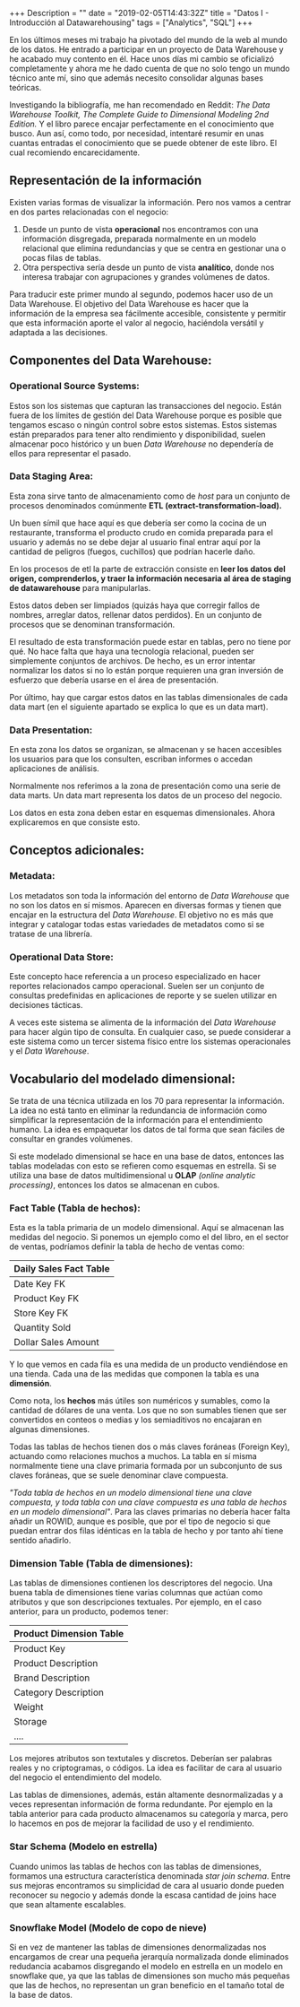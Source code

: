 +++
Description = ""
date = "2019-02-05T14:43:32Z"
title = "Datos I - Introducción al Datawarehousing"
tags = ["Analytics", "SQL"]
+++

En los últimos meses mi trabajo ha pivotado del mundo de la web al mundo de los datos. He entrado a participar en un proyecto de Data Warehouse y he acabado muy contento en él. Hace unos días mi cambio se oficializó completamente y ahora me he dado cuenta de que no solo tengo un mundo técnico ante mí, sino que además necesito consolidar algunas bases teóricas.

Investigando la bibliografía, me han recomendado en Reddit: *The Data Warehouse Toolkit, The Complete Guide to Dimensional Modeling 2nd Edition.*
Y el libro parece encajar perfectamente en el conocimiento que busco. Aun así, como todo, por necesidad, intentaré resumir en unas cuantas entradas el conocimiento que se puede obtener de este libro. El cual recomiendo encarecidamente.

## Representación de la información

Existen varias formas de visualizar la información. Pero nos vamos a centrar en dos partes relacionadas con el negocio:

1. Desde un punto de vista **operacional** nos encontramos con una información disgregada, preparada normalmente en un modelo relacional que elimina redundancias y que se centra en gestionar una o pocas filas de tablas. 
2. Otra perspectiva sería desde un punto de vista **analítico**, donde nos interesa trabajar con agrupaciones y grandes volúmenes de datos.

Para traducir este primer mundo al segundo, podemos hacer uso de un Data Warehouse. El objetivo del Data Warehouse es hacer que la información de la empresa sea fácilmente accesible, consistente y permitir que esta información aporte el valor al negocio, haciéndola versátil y adaptada a las decisiones.

## Componentes del Data Warehouse:

### Operational Source Systems:
Estos son los sistemas que capturan las transacciones del negocio. Están fuera de los límites de gestión del Data Warehouse porque es posible que tengamos escaso o ningún control sobre estos sistemas. Estos sistemas están preparados para tener alto rendimiento y disponibilidad, suelen almacenar poco histórico y un buen *Data Warehouse* no dependería de ellos para representar el pasado.

### Data Staging Area:
Esta zona sirve tanto de almacenamiento como de *host* para un conjunto de procesos denominados comúnmente **ETL (extract-transformation-load).**

Un buen símil que hace aquí es que debería ser como la cocina de un restaurante, transforma el producto crudo en comida preparada para el usuario y además no se debe dejar al usuario final entrar aquí por la cantidad de peligros (fuegos, cuchillos) que podrían hacerle daño.

En los procesos de etl la parte de extracción consiste en __leer los datos del origen, comprenderlos, y traer la información necesaria al área de staging de datawarehouse__ para manipularlas.

Estos datos deben ser limpiados (quizás haya que corregir fallos de nombres, arreglar datos, rellenar datos perdidos). En un conjunto de procesos que se denominan transformación.

El resultado de esta transformación puede estar en tablas, pero no tiene por qué. No hace falta que haya una tecnología relacional, pueden ser simplemente conjuntos de archivos. De hecho, es un error intentar normalizar los datos si no lo están porque requieren una gran inversión de esfuerzo que debería usarse en el área de presentación.

Por último, hay que cargar estos datos en las tablas dimensionales de cada data mart (en el siguiente apartado se explica lo que es un data mart).

### Data Presentation:
En esta zona los datos se organizan, se almacenan y se hacen accesibles los usuarios para que los consulten, escriban informes o accedan aplicaciones de análisis.

Normalmente nos referimos a la zona de presentación como una serie de data marts. Un data mart representa los datos de un proceso del negocio.

Los datos en esta zona deben estar en esquemas dimensionales. Ahora explicaremos en que consiste esto.

## Conceptos adicionales:

### Metadata:
Los metadatos son toda la información del entorno de *Data Warehouse* que no son los datos en sí mismos. Aparecen en diversas formas y tienen que encajar en la estructura del *Data Warehouse*. El objetivo no es más que integrar y catalogar todas estas variedades de metadatos como si se tratase de una librería.

### Operational Data Store:

Este concepto hace referencia a un proceso especializado en hacer reportes relacionados campo operacional. Suelen ser un conjunto de consultas predefinidas en aplicaciones de reporte y se suelen utilizar en decisiones tácticas.

A veces este sistema se alimenta de la información del *Data Warehouse* para hacer algún tipo de consulta. En cualquier caso, se puede considerar a este sistema como un tercer sistema físico entre los sistemas operacionales y el *Data Warehouse*.

## Vocabulario del modelado dimensional:

Se trata de una técnica utilizada en los 70 para representar la información. La idea no está tanto en eliminar la redundancia de información como simplificar la representación de la información para el entendimiento humano. La idea es empaquetar los datos de tal forma que sean fáciles de consultar en grandes volúmenes.

Si este modelado dimensional se hace en una base de datos, entonces las tablas modeladas con esto se refieren como esquemas en estrella. Si se utiliza una base de datos multidimensional u **OLAP** *(online analytic processing)*, entonces los datos se almacenan en cubos.

### Fact Table (Tabla de hechos):
Esta es la tabla primaria de un modelo dimensional. Aquí se almacenan las medidas del negocio. Si ponemos un ejemplo como el del libro, en el sector de ventas, podríamos definir la tabla de hecho de ventas como:

| Daily Sales Fact Table |
| ---------------------- |
| Date Key FK |
| Product Key FK |
| Store Key FK |
| Quantity Sold |
| Dollar Sales Amount |

Y lo que vemos en cada fila es una medida de un producto vendiéndose en una tienda. Cada una de las medidas que componen la tabla es una **dimensión**.

Como nota, los **hechos** más útiles son numéricos y sumables, como la cantidad de dólares de una venta. Los que no son sumables tienen que ser convertidos en conteos o medias y los semiaditivos no encajaran en algunas dimensiones.

Todas las tablas de hechos tienen dos o más claves foráneas (Foreign Key), actuando como relaciones muchos a muchos. La tabla en sí misma normalmente tiene una clave primaria formada por un subconjunto de sus claves foráneas, que se suele denominar clave compuesta.

*"Toda tabla de hechos en un modelo dimensional tiene una clave compuesta, y toda tabla con una clave compuesta es una tabla de hechos en un modelo dimensional"*.
Para las claves primarias no debería hacer falta añadir un ROWID, aunque es posible, que por el tipo de negocio si que puedan entrar dos filas idénticas en la tabla de hecho y por tanto ahí tiene sentido añadirlo.

### Dimension Table (Tabla de dimensiones):

Las tablas de dimensiones contienen los descriptores del negocio. Una buena tabla de dimensiones tiene varias columnas que actúan como atributos y que son descripciones textuales. Por ejemplo, en el caso anterior, para un producto, podemos tener:

| Product Dimension Table |
| ----------------------- |
| Product Key |
| Product Description |
| Brand Description |
| Category Description |
| Weight |
| Storage |
| .... |

Los mejores atributos son textutales y discretos. Deberían ser palabras reales y no criptogramas, o códigos. La idea es facilitar de cara al usuario del negocio el entendimiento del modelo.

Las tablas de dimensiones, además, están altamente desnormalizadas y a veces representan información de forma redundante. Por ejemplo en la tabla anterior para cada producto almacenamos su categoría y marca, pero lo hacemos en pos de mejorar la facilidad de uso y el rendimiento.

### Star Schema (Modelo en estrella)
Cuando unimos las tablas de hechos con las tablas de dimensiones, formamos una estructura característica denominada *star join schema*. Entre sus mejoras encontramos su simplicidad de cara al usuario donde pueden reconocer su negocio y además donde la escasa cantidad de joins hace que sean altamente escalables.

### Snowflake Model (Modelo de copo de nieve)
Si en vez de mantener las tablas de dimensiones denormalizadas nos encargamos de crear una pequeña jerarquía normalizada donde eliminados redudancia acabamos disgregando el modelo en estrella en un modelo en snowflake que, ya que las tablas de dimensiones son mucho más pequeñas que las de hechos, no representan un gran beneficio en el tamaño total de la base de datos.